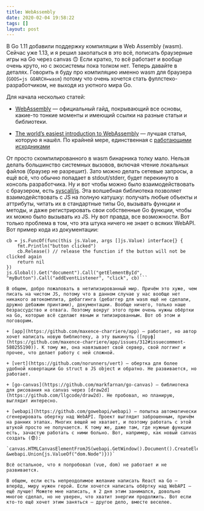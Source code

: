 ```yaml
---
title: WebAssembly
date: 2020-02-04 19:58:22
tags: []
layout: post
---
```


В Go 1.11 добавили поддержку компиляции в Web Assembly (wasm). Сейчас уже 1.13, и я решил закопаться в это всё, пописать браузерные игры на Go через canvas 🙃 Если кратко, то всё работает и вообще очень круто, но с экосистемы пока толком нет. Теперь давайте в деталях. Говорить я буду про компиляцию именно wasm для браузера (`GOOS=js GOARCH=wasm`) потому что очень хочется стать фуллстеко-разработчиком, не выходя из уютного мира Go.

Для начала несколько статей:

+ [WebAssembly](https://github.com/golang/go/wiki/WebAssembly) — официальный гайд, покрывающий все основы, какие-то тонкие моменты и имеющий ссылки на разные статьи и библиотеки.

+ [The world’s easiest introduction to WebAssembly](https://www.freecodecamp.org/news/webassembly-with-golang-is-fun-b243c0e34f02/) — лучшая статья, которую я нашёл. По крайней мере, единственная с [работающими исходниками](https://github.com/olso/go-wasm-cat-game-on-canvas-with-docker)

От просто скомпилированного в wasm бинарника толку мало. Нельзя делать большинство системных вызовов, включая чтение локальных файлов (браузер не разрешит). Зато можно делать сетевые запросы, а ещё всё, что обычно попадает в stdout/stderr, будет перекинуто в консоль разработчика. Ну и вот чтобы можно было взаимодействовать с браузером, есть [syscall/js](https://godoc.org/syscall/js). Эта волшебная библиотека позволяет взаимодействовать с JS на полную катушку: получать любые объекты и аттрибуты, читать их в стандартные типы Go, вызывать функции и методы, и даже регистрировать свои собственные Go функции, чтобы их можно было вызывать из JS. Ну вот правда, все возможности. Вот только проблема в том, что эта штука ничего не знает о всяких WebAPI.  Вот пример кода из документации:

```var cb js.Func
cb = js.FuncOf(func(this js.Value, args []js.Value) interface{} {
    fmt.Println("button clicked")
    cb.Release() // release the function if the button will not be clicked again
    return nil
})
js.Global().Get("document").Call("getElementById", "myButton").Call("addEventListener", "click", cb)```

В общем, добро пожаловать в нетипизированный мир. Причём это хуже, чем писать на чистом JS, потому что в данном случае у нас вообще нет никакого автокомплита, дебаггинга (дебаггер для wasm ещё не сделали, дружно дебажим принтами), документации. Вообще ничего, только наше безрассудство и отвага. Поэтому вокруг этого прям очень нужны обёртки на Go, которые всё сделают явным и типизированным. Вот об этом и поговорим.

+ [app](https://github.com/maxence-charriere/app) — работает, но автор хочет написать новую библиотеку, а эту выкинуть ([пруф](https://github.com/maxence-charriere/app/issues/312#issuecomment-580255190)). К тому же, она навязывает свой сервер, свой логгинг и прочее, что делает работу с ней сложной.

+ [vert](https://github.com/norunners/vert) — обертка для более удобной ковертации Go struct в JS object и обратно. Не развивается, но работает.

+ [go-canvas](https://github.com/markfarnan/go-canvas) — библиотека для рисования на canvas через [draw2d](https://github.com/llgcode/draw2d). Не пробовал, но планирую, выглядит интересно.

+ [webapi](https://github.com/gowebapi/webapi) — попытка автоматически сгенерировать обертку над WebAPI. Проект выглядит заброшенным, причём на ранних этапах. Многих вещей не хватает, и поэтому работать с этой штукой просто не получается. К тому же, даже там, где нужные функции есть, зачастую работать с ними больно. Вот, например, как новый canvas создать (😨):

`canvas.HTMLCanvasElementFromJS(webapi.GetWindow().Document().CreateElement("canvas", &webapi.Union{js.ValueOf("dom.Node")}))`

Всё остальное, что я попробовал (vue, dom) не работает и не развивается.

В общем, если есть непреодолимое желание написать React на Go — вперёд, миру нужен герой. Если хочется написать обёртку над WebAPI — ещё лучше! Можете мне написать, я 2 дня этим занимался, довольно многое сделал, но не уверен, что хватит энергии продолжить. Вот если кто-то ещё хочет этим заняться — другое дело, вместе веселее.
